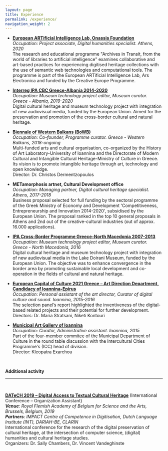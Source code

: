 ```yaml
---
layout: page
title: Experience
permalink: /experience/
navigation_weight: 2
---
```


+ [**European ARTificial Intelligence Lab, Onassis Foundation**](https://ars.electronica.art/ailab/en)  
*Occupation: Project associate, Digital humanities specialist. Athens, 2020*  
The research and educational programme "Archives in Transit, from the world of libraries to artificial intelligence" examines collaborative and art-based practices for experiencing digitised heritage collections with the use of semantic web technologies and computational tools. The programme is part of the European ARTificial Intelligence Lab, Ars Electronica and funded by the Creative Europe Programme. 

+ [**Interreg IPA CBC Greece-Albania 2014-2020**](https://greece-albania.eu)  
*Occupation: Museum technology project editor, Museum curator. Greece - Albania, 2019-2020*  
Digital cultural heritage and museum technology project with integration of new audiovisual media, funded by the European Union. Aimed for the preservation and promotion of the cross-border cultural and natural heritage.   

+ [**Biennale of Western Balkans (BoWB)**](https://bowb.org)  
*Occupation: Co-founder, Programme curator. Greece - Western Balkans, 2018-ongoing*  
Multi-funded arts and cultural organisation, co-organized by the History of Art Laboratory-University of Ioannina and the Directorate of Modern Cultural and Intangible Cultural Heritage-Ministry of Culture in Greece. Its vision is to promote intangible heritage through art, technology and open knowledge.  
Director: Dr. Christos Dermentzopoulos   

+ **METamorphosis artnet, Cultural Development office**   
*Occupation: Managing partner, Digital cultural heritage specialist. Athens, 2017-2018*  
Business proposal selected for full funding by the sectoral programme of the Greek Ministry of Economy and Development 'Competitiveness, Entrepreneurship and Innovation 2014-2020', subsidised by the European Union. The proposal ranked in the top 10 general proposals in Athens and 2nd out of the creative-cultural industries (out of approx. 16.000 applications).  

+ [**IPA Cross-Border Programme Greece-North Macedonia 2007-2013**](http://www.ipa-cbc-programme.eu)  
*Occupation: Museum technology project editor, Museum curator. Greece - North Macedonia, 2016*   
Digital cultural heritage and museum technology project with integration of new audiovisual media in the Lake Doirani Museum, funded by the European Union. The objective was to enhance convergence in the border area by promoting sustainable local development and co-operation in the fields of cultural and natural heritage.  

+ [**European Capital of Culture 2021 Greece – Art Direction Department, Candidacy of Ioannina-Epirus**](https://ec.europa.eu/programmes/creative-europe/actions/capitals-culture_en)   
*Occupation: Personal assistant of the art director, Curator of digital culture and sound. Ioannina, 2015-2016*   
The selection panel’s report highlighted the inventiveness of the digital-based related projects and their potential for further development.  
Directors: Dr. Maria Stratsani, Niketi Kontouri  

+ [**Municipal Art Gallery of Ioannina**](https://www.facebook.com/PinakothikiIoanninon)  
*Occupation: Curator, Administrative assistant. Ioannina, 2015*  
Part of the four-member commitee of the Municipal Department of Culture in the round table discussion with the Intercultural Cities Programme's (ICC) head of division.  
Director: Kleopatra Exarchou   

 <br>
  
**Additional activity**

---

<br>

[**DATeCH 2019 – Digital Access to Textual Cultural Heritage**](http://datech.digitisation.eu/) (International Conference – Organization Assistant)  
*__Venue__: Royal Flemish Academy of Belgium for Science and the Arts, Brussels, Belgium, 2019*  
*__Partners__: IMPACT Centre of Competence in Digitisation, Dutch Language Institute (INT), DARIAH-BE, CLARIN*  
International conference for the research of the digital preservation of cultural heritage, at the intersection of computer science, (digital) humanities and cultural heritage studies.  
Organizers: Dr. Sally Chambers, Dr. Vincent Vandeghinste


